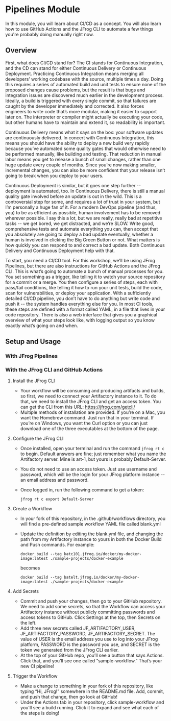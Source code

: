 # Pipelines Module

In this module, you will learn about CI/CD as a concept. You will also learn how to use GitHub Actions and the JFrog CLI to automate a few things you're probably doing manually right now.


## Overview

First, what does CI/CD stand for? The CI stands for Continuous Integration, and the CD can stand for either Continuous Delivery or Continuous Deployment. Practicing Continuous Integration means merging all developers’ working codebase with the source, multiple times a day. Doing this requires a series of automated build and unit tests to ensure none of the proposed changes cause problems, but the result is that bugs and integration issues are discovered much earlier in the development process. Ideally, a build is triggered with every single commit, so that failures are caught by the developer immediately and corrected. It also forces engineers to write code that’s more modular, making it easier to support later on. The interpreter or compiler might actually be executing your code, but other humans have to maintain and extend it, so readability is important.

Continuous Delivery means what it says on the box: your software updates are continuously delivered. In concert with Continuous Integration, this means you should have the ability to deploy a new build very rapidly because you’ve automated some quality gates that would otherwise need to be performed manually, like building and testing. That reduction in manual labor means you get to release a bunch of small changes, rather than one huge update every couple of months. Since you’re now making smaller, incremental changes, you can also be more confident that your release isn’t going to break when you deploy to your users. 

Continuous Deployment is similar, but it goes one step further -- deployment is automated, too. In Continuous Delivery, there is still a manual quality gate involved before an update is out in the wild. This is a controversial step for some, and requires a lot of trust in your system, but I’m personally a huge fan of it. For a modern DevOps pipeline (and thus, you) to be as efficient as possible, human involvement has to be removed wherever possible. I say this a lot, but we are really, really bad at repetitive tasks -- we get bored, we get distracted, and we’re SLOW. Write good, comprehensive tests and automate everything you can, then accept that you absolutely are going to deploy a bad update eventually, whether a human is involved in clicking the Big Green Button or not. What matters is how quickly you can respond to and correct a bad update. Both Continuous Delivery and Continuous Deployment help with that. 

To start, you need a CI/CD tool. For this workshop, we’ll be using JFrog Pipelines, but there are also instructions for GitHub Actions and the JFrog CLI. This is what’s going to automate a bunch of manual processes for you. You set something as a trigger, like telling it to watch your source repository for a commit or a merge. You then configure a series of steps, each with pass/fail conditions, like telling it how to run your unit tests, build the code, scan for vulnerabilities, or deploy your application. With a sufficiently detailed CI/CD pipeline, you don’t have to do anything but write code and push it -- the system handles everything else for you. In most CI tools, these steps are defined with a format called YAML, in a file that lives in your code repository. There is also a web interface that gives you a graphical overview of what your steps look like, with logging output so you know exactly what’s going on and when.


## Setup and Usage


### With JFrog Pipelines



### With the JFrog CLI and GitHub Actions

1. Install the JFrog CLI
    - Your workflow will be consuming and producing artifacts and builds, so first, we need to connect your Artifactory instance to it. To do that, we need to install the JFrog CLI and get an access token. You can get the CLI from this URL: https://jfrog.com/getcli/
    - Multiple methods of installation are provided. If you’re on a Mac, you want the Homebrew command. Just run that in your terminal. If you’re on Windows, you want the Curl option or you can just download one of the three executables at the bottom of the page.

2. Configure the JFrog CLI
    - Once installed, open your terminal and run the command `jfrog rt c` to begin. Default answers are fine; just remember what you name the Artifactory server. Mine is art-1, but yours is probably Default-Server.
    - You do not need to use an access token. Just use username and password, which will be the login for your JFrog platform instance -- an email address and password. 
    - Once logged in, run the following command to get a token:

        `jfrog rt c export Default-Server`


3. Create a Workflow
    - In your fork of this repository, in the .github/workflows directory,  you will find a pre-defined sample workflow YAML file called blank.yml
    - Update the definition by editing the blank.yml file, and changing the path from my Artifactory instance to yours in both the Docker Build and Push commands. For example:

        `docker build --tag katc101.jfrog.io/docker/my-docker-image:latest ./sample-projects/docker-example`

        becomes

        `docker build --tag batelt.jfrog.io/docker/my-docker-image:latest ./sample-projects/docker-example`


4. Add Secrets
    - Commit and push your changes, then go to your GitHub repository. We need to add some secrets, so that the Workflow can access your Artifactory instance without publicly committing passwords and access tokens to GitHub. Click Settings at the top, then Secrets on the left.
    - Add three new secrets called JF_ARTIFACTORY_USER, JF_ARTIFACTORY_PASSWORD, JF_ARTIFACTORY_SECRET. The value of USER is the email address you use to log into your JFrog platform, PASSWORD is the password you use, and SECRET is the token we generated from the JFrog CLI earlier.
    - At the top of your GitHub repo, you’ll see a button that says Actions. Click that, and you’ll see one called “sample-workflow.” That’s your new CI pipeline!


5. Trigger the Workflow
    - Make a change to something in your fork of this repository, like typing “Hi, JFrog!” somewhere in the README.md file. Add, commit, and push that change, then go look at GitHub!
    - Under the Actions tab in your repository, click sample-workflow and you'll see a build running. Click it to expand and see what each of the steps is doing!